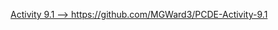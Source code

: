 [Activity 9.1 --> ](https://github.com/MGWard3/PCDE-Activity-9.1)https://github.com/MGWard3/PCDE-Activity-9.1
